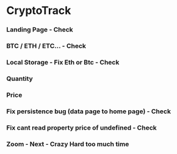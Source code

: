 # CryptoTrack

### Landing Page - Check

### BTC / ETH / ETC... - Check

### Local Storage - Fix Eth or Btc - Check

### Quantity

### Price

### Fix persistence bug (data page to home page) - Check

### Fix cant read property price of undefined - Check

### Zoom - Next - Crazy Hard too much time
